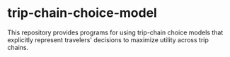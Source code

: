 # trip-chain-choice-model
This repository provides programs for using trip-chain choice models that explicitly represent travelers' decisions to maximize utility across trip chains.
